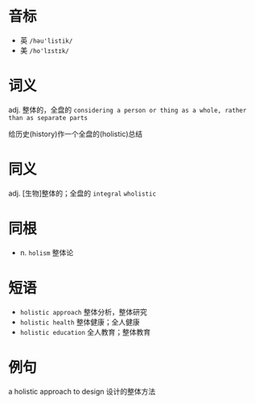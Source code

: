 # 音标

- 英 `/həu'listik/`
- 美 `/ho'lɪstɪk/`

# 词义

adj. 整体的，全盘的
`considering a person or thing as a whole, rather than as separate parts`



给历史(history)作一个全盘的(holistic)总结

# 同义

adj. [生物]整体的；全盘的
`integral` `wholistic`

# 同根

- n. `holism` 整体论

# 短语

- `holistic approach` 整体分析，整体研究
- `holistic health` 整体健康；全人健康
- `holistic education` 全人教育；整体教育

# 例句

a holistic approach to design
设计的整体方法


